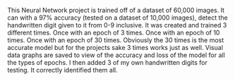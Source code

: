 This Neural Network project is trained off of a dataset of 60,000 images.
It can with a 97% accuracy (tested on a dataset of 10,000 images), detect the handwritten digit given to it from 0-9 inclusive.
It was created and trained 3 different times.
Once with an epoch of 3 times.
Once with an epoch of 10 times.
Once with an epoch of 30 times.
Obviously the 30 times is the most accurate model but for the projects sake 3 times works just as well.
Visual data graphs are saved to view of the accuracy and loss of the model for all the types of epochs.
I then added 3 of my own handwritten digits for testing.
It correctly identified them all.
